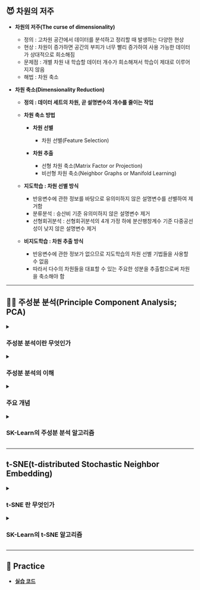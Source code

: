 ## 😈 차원의 저주

- **차원의 저주(The curse of dimensionality)**
    - 정의 : 고차원 공간에서 데이터를 분석하고 정리할 때 발생하는 다양한 현상
    - 현상 : 차원이 증가하면 공간의 부피가 너무 빨리 증가하여 사용 가능한 데이터가 상대적으로 희소해짐
    - 문제점 : 개별 차원 내 학습할 데이터 개수가 희소해져서 학습이 제대로 이루어지지 않음
    - 해법 : 차원 축소

- **차원 축소(Dimensionality Reduction)**
    - **정의 : 데이터 세트의 차원, 곧 설명변수의 개수를 줄이는 작업**

    - **차원 축소 방법**
        - **차원 선별**
            - 차원 선별(Feature Selection)

        - **차원 추출**
            - 선형 차원 축소(Matrix Factor or Projection)
            - 비선형 차원 축소(Neighbor Graphs or Manifold Learning)

    - **지도학습 : 차원 선별 방식**
        - 반응변수에 관한 정보를 바탕으로 유의미하지 않은 설명변수를 선별하여 제거함
        - 분류분석 : 승산비 기준 유의미하지 않은 설명변수 제거
        - 선형회귀분석 : 선형회귀분석의 4개 가정 하에 분산팽창계수 기준 다중공선성이 낮지 않은 설명변수 제거
    
    - **비지도학습 : 차원 추출 방식**
        - 반응변수에 관한 정보가 없으므로 지도학습의 차원 선별 기법들을 사용할 수 없음
        - 따라서 다수의 차원들을 대표할 수 있는 주요한 성분을 추출함으로써 차원을 축소해야 함

---

## 🧚‍♀️ 주성분 분석(Principle Component Analysis; PCA)

<details><summary><h3>주성분 분석이란 무엇인가</h3></summary>

- **사영(Projection)**

    ![은하](https://t1.daumcdn.net/cfile/tistory/99CB343359F2DA5E07)

    - **정의 : 선형 차원 축소 기법**
        - 고차원 입체의 형태를 가장 잘 나타낼 수 있는 저차원 단면을 찾는 행위
    
    - **종류**
        - 주성분 분석(Principle Component Analysis; PCA)
        - 선형 판별 분석(Linear Discriminant Analysis; LDA)
        - LDA(Linear Discriminant Analysis)
        - NMF(Non-Negative Matrix Factorization)

- **주성분 분석(Principle Component Analysis)**

    - **정의**
        - 변수 간에 존재하는 상관관계를 이용하여 이를 대표하는 주성분을 추출하여 차원을 축소하는 기법

    - **이슈**

        ![04AD38E4-3544-4BEC-952C-0B4542AA1538](https://user-images.githubusercontent.com/116495744/224222113-e15b8091-9a64-4a49-bd7d-916d4bb75874.jpg)

        - 정보(특성) 유실 문제

    - **해법**

        ![IMG_7017](https://user-images.githubusercontent.com/116495744/224222115-02d0ecb3-112d-4417-a39f-8d69f91ad84f.jpg)

        - 분산을 최대한 보존함으로써 레코드 간 특성별 차이를 보존함

</details>

<details><summary><h3>주성분 분석의 이해</h3></summary>

- **주성분 분석의 직관적 이해**

    - **Whitening**

        ![IMG_7004](https://user-images.githubusercontent.com/116495744/224222107-98d84b92-79bd-47c0-b430-aa2584b9e22f.JPG)

        - N개의 설명변수에 대하여 모든 설명변수의 평균을 원점으로 하는 N차원 그래프를 생성함
        - 데이터 세트를 그래프에 묘사함

    - **주성분 추출**

        ![사영](https://user-images.githubusercontent.com/116495744/224226095-898ac9a8-9cec-4b0d-a553-074bbc6a1ffd.jpeg)

        - 원점을 지나는 직선 중에서 모든 레코드를 사영했을 때 SS가 가장 큰 직선을 찾음
        - 원점을 지나고 앞서 구한 직선과 직교하면서 SS가 가장 큰 직선을 찾음
        - 원점을 지나고 앞서 구한 직선들과 직교하면서 SS가 가장 큰 직선을 찾음
        - 위 과정을 반복하면서 차원의 갯수만큼의 직선을 찾음

    - **주성분 선별**
        - **직선**
            - 위 절차를 통해 찾은 직선들을 해당 데이터 세트의 주성분(Principle Component; PC)이라고 정의함
        
        - **SS(Sum of Squared Distance)**
            - 원점과 사영점 간 거리 제곱의 합을 해당 직선의 SS라고 정의함
            - 원점과 특정 레코드의 사영점 간 거리의 제곱을 해당 레코드의 주성분값으로 해석함
            - 전체 직선의 SS 대비 특정 직선의 SS를 해당 직선이 전체 특성을 설명하는 정도로 해석함
        
        - **주성분 선별**
            - N차원 데이터 세트를 k차원으로 줄이고자 하는 경우
            - SS 기준 상위 k개 주성분을 추출함

- **주성분 분석의 수학적 이해**
    
    - **주성분 추출**
        - 데이터 세트의 공분산행렬을 구함
        - 공분산행렬의 고유벡터와 고유값을 구함
    
    - **주성분 선별**
        - **고유벡터(EigenVector)**
            - 위 절차를 통해 찾은 고유벡터를 해당 데이터 세트의 주성분이라고 정의함
            - 특정 레코드에 대응하는 고유벡터의 원소를 해당 레코드의 주성분값으로 해석함
        
        - **고유값(EigenValue)**
            - 전체 고유벡터의 고유값 대비 특정 고유벡터의 고유값을 해당 고유벡터가 전체 특성을 설명하는 정도로 해석함
        
        - **주성분 선별**
            - 고유벡터를 고유값 기준으로 내림차순 정렬
            - 원하는 차원 수만큼 고유벡터를 선별

</details>

<details><summary><h3>주요 개념</h3></summary>

- **분산(Variance; Var)**

    $$var(X) = \displaystyle\sum_{i=0}^{n}\frac{(X-\overline{X})^2}{n}$$

    - 정의 : 단차원 데이터 세트에 대하여 평균점을 중심으로 레코드가 흩어진 정도

- **공분산(Covariance; Cov)**

    $$cov(X, Y) = \displaystyle\sum_{i=0}^{n}\frac{(X_i-\overline{X})(Y_i-\overline{Y})}{n}$$

    - 정의 : 다차원 데이터 세트에 대하여 평균점을 중심으로 레코드가 흩어진 정도
    - 해석 : 2개의 축을 가정했을 때, 한 변수의 증감에 따른 다른 변수의 증감 경향성

- **공분산행렬(Covariance Matrix)**

    $$ \sum = 
    \begin{pmatrix}
    var(X) & cov(X, Y) \\
    cov(Y, X) & var(Y)
    \end{pmatrix} $$

    - **정의**
        - 다차원 데이터 세트를 구성하는 변수(혹은 축) $X, Y, Z, \cdots$ 에 대하여
        - $i$ 번째, $j$ 번째 변수(혹은 축)의 공분산을 $(i, j)$ 의 값으로 가지는 정방행렬

    - **상관관계와 공분산행렬**
        - **상관행렬(Correlation Matrix)** : 공분산행렬을 정규화한 행렬
        - **피어슨 상관계수(Pearson Correlation Coefficient)** : 상관행렬을 구성하는 스칼라

    - **선형변환과 공분산행렬**

        ![공분산행렬과 고유벡터](https://user-images.githubusercontent.com/116495744/224226188-05975c29-4ac8-4572-b796-fb7eec3bab5a.jpeg)

        - 임의의 행렬 P에 대하여 그 공분산행렬을 행렬 Q에 내적하는 경우
        - 그래프상으로 표현된 Q의 분포가 P의 분포와 유사한 형태로 변환됨

- **고유벡터(EigenVector)와 고유값(EigenValue)**

    $$\sum \cdot V = \lambda \times V$$

    - **고유벡터(EigenVector)** : 임의의 데이터 세트에 대하여 그 공분산행렬을 내적하여 선형변환하더라도 방향이 변환 전과 동일한 벡터
    - **고유값(EigenValue)** : 임의의 데이터 세트에 대하여 그 공분산행렬을 내적하기 전 고유벡터의 길이 대비 내적한 후 고유벡터의 길이
    
</details>

<details><summary><h3>SK-Learn의 주성분 분석 알고리즘</h3></summary>

- **사용 방법**

    ```
    from sklearn.decomposition import PCA

    # PCA 알고리즘 인스턴스 생성
    # 축소할 차원의 수를 3으로 설정
    pca = PCA(n_components = 3)

    # 주성분 탐색
    pca.fit(X)

    # 데이터 세트 차원 축소
    X = pca.transform(X)
    ```

- **주요 하이퍼파라미터**
    - `random_state = None`
    - `n_components` : 축소할 차원의 개수
    - `whiten = False` : 원점을 모든 설명변수들의 평균으로 조정할 것인지 여부

- **다음의 속성을 통해 훈련된 모델의 정보를 확인할 수 있음**
    - `n_samples_` : 레코드 개수
    - `n_features_` : 축소 전 차원의 개수
    - `feature_names_in_` : 축소 전 차원명
    - `mean_` : 축소 전 차원별 평균
    - `n_components_` : 축소 후 차원의 개수
    - `components_` : 고유벡터
    - `explained_variance_` : 각 고유벡터의 고유값
    - `explained_variance_ratio_` : 전체 고유벡터의 고유값 대비 각 고유벡터의 고유값

</details>

---

## t-SNE(t-distributed Stochastic Neighbor Embedding)

<details><summary><h3>t-SNE 란 무엇인가</h3></summary>

- **다양체 학습(Manifold Learning)**

    ![IMG_355193D3C896-1](https://user-images.githubusercontent.com/116495744/224497076-8a2e6100-88a5-444c-abb9-377e61e961ee.jpeg)

    - **정의 : 비선형 차원 축소 기법**
        - **다양체(Manifold)** : 데이터 세트를 고차원 공간에 묘사했을 때, 그 레코드들을 잘 아우를 수 있는 저차원 공간(SubSpace)
        - **다양체 학습(Manifold Learning)** : 데이터 세트를 잘 아우를 수 있는 다양체를 찾아 해당 데이터 세트의 차원을 축소하는 기법

    - **종류**
        - t-SNE(t-distributed Stochastic Neighbor Embedding)
        - LLE(Locally Linear Embedding)
        - ISOMAP
        - MDS(Multi-Dimensioning Scaling)
        - AE(Auto Encoder)

- **t-SNE(t-distributed Stochastic Neighbor Embedding)**
    - **정의**
        - 고차원 공간에서 인접한(Neighbor) 두 벡터가 저차원 공간에서도 인접하도록 고차원에서의 유사도를 보존하며 차원을 축소하는 방법
    
    - **과정**
        - 데이터 세트를 고차원 공간에 묘사함
        - 데이터 세트의 레코드 $i$, $j$ 에 대하여, 고차원 공간에서 $i$, $j$ 간 거리의 기대값 $p$ 를 계산함
        - 저차원 공간에서 $i$, $j$ 간 거리의 기대값 $q$ 를 계산함
        - $p$, $q$ 의 차이를 반영하는 손실함수 $C(p, q)$ 를 정의함
        - 손실을 최소화하는 저차원 공간을 해당 데이터 세트의 다양체로 정의함
        - 데이터 세트의 차원을 다양체로 변환함

</details>

<details><summary><h3>SK-Learn의 t-SNE 알고리즘</h3></summary>

- **사용 방법**

    ```
    from sklearn.manifold import TSNE

    tsne = TSNE()

    X = tsne.fit_transform(X)
    ```

- **주요 하이퍼파라미터**

- **다음의 속성을 통해 훈련된 모델의 정보를 확인할 수 있음**

</details>

---

## 📝 Practice

- [**실습 코드**]()